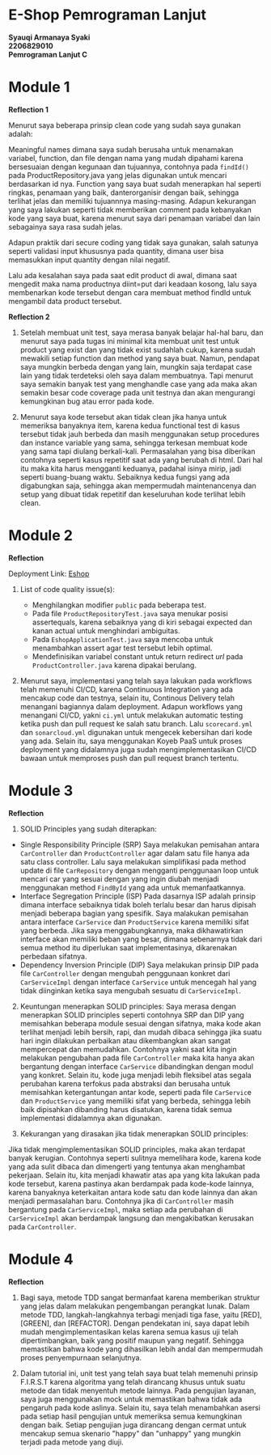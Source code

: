 # **E-Shop Pemrograman Lanjut**
**Syauqi Armanaya Syaki**<br/>
**2206829010**<br/>
**Pemrograman Lanjut C**<br/>

# Module 1

**Reflection 1** <br>

Menurut saya beberapa prinsip clean code yang sudah saya gunakan adalah:

Meaningful names dimana saya sudah berusaha untuk menamakan variabel, function, dan file dengan nama yang mudah dipahami karena bersesuaian dengan kegunaan dan tujuannya, contohnya pada `findId()` pada ProductRepository.java yang jelas digunakan untuk mencari berdasarkan id nya. Function yang saya buat sudah menerapkan hal seperti ringkas, penamaan yang baik, danterorganisir dengan baik, sehingga terlihat jelas dan memiliki tujuannnya masing-masing. Adapun kekurangan yang saya lakukan seperti tidak memberikan comment pada kebanyakan kode yang saya buat, karena menurut saya dari penamaan variabel dan lain sebagainya saya rasa sudah jelas.

Adapun praktik dari secure coding yang tidak saya gunakan, salah satunya seperti validasi input khususnya pada quantity, dimana user bisa memasukkan input quantity dengan nilai negatif.

Lalu ada kesalahan saya pada saat edit product di awal, dimana saat mengedit maka nama productnya diint=put dari keadaan kosong, lalu saya membenarkan kode tersebut dengan cara membuat method findId untuk mengambil data product tersebut.

**Reflection 2** <br>

1. Setelah membuat unit test, saya merasa banyak belajar hal-hal baru, dan menurut saya pada tugas ini minimal kita membuat unit test untuk product yang exist dan yang tidak exist sudahlah cukup, karena sudah mewakili setiap function dan method yang saya buat. Namun, pendapat saya mungkin berbeda dengan yang lain, mungkin saja terdapat case lain yang tidak terdeteksi oleh saya dalam membuatnya. Tapi menurut saya semakin banyak test yang menghandle case yang ada maka akan semakin besar code coverage pada unit testnya dan akan mengurangi kemungkinan bug atau error pada kode. 

2. Menurut saya kode tersebut akan tidak clean jika hanya untuk memeriksa banyaknya item, karena kedua functional test di kasus tersebut tidak jauh berbeda dan masih menggunakan setup procedures dan instance variable yang sama, sehingga terkesan membuat kode yang sama tapi diulang berkali-kali. Permasalahan yang bisa diberikan contohnya seperti kasus repetitif saat ada yang berubah di html. Dari hal itu maka kita harus mengganti keduanya, padahal isinya mirip, jadi seperti buang-buang waktu. Sebaiknya kedua fungsi yang ada digabungkan saja, sehingga akan mempermudah maintenancenya dan setup yang dibuat tidak repetitif dan keseluruhan kode terlihat lebih clean.

# Module 2

**Reflection** <br>

Deployment Link: [Eshop](https://tutorial-prolan-syauqiarman.koyeb.app/)

1. List of code quality issue(s):
    - Menghilangkan modifier `public` pada beberapa test.
    - Pada file `ProductRepositoryTest.java` saya menukar posisi assertequals, karena sebaiknya yang di kiri sebagai expected dan kanan actual untuk menghindari ambiguitas.
    - Pada `EshopApplicationTest.java` saya mencoba untuk menambahkan assert agar test tersebut lebih optimal.
    - Mendefinisikan variabel constant untuk return redirect *url* pada `ProductController.java` karena dipakai berulang.

2. Menurut saya, implementasi yang telah saya lakukan pada workflows telah memenuhi CI/CD, karena Continuous Integration yang ada mencakup code dan testnya, selain itu, Continous Delivery telah menangani bagiannya dalam deployment. Adapun workflows yang menangani CI/CD, yakni `ci.yml` untuk melakukan automatic testing ketika push dan pull request ke salah satu branch. Lalu `scorecard.yml` dan `sonarcloud.yml` digunakan untuk mengecek kebersihan dari kode yang ada. Selain itu, saya menggunakan Koyeb PaaS untuk proses deployment yang didalamnya juga sudah mengimplementasikan CI/CD bawaan untuk memproses push dan pull request branch tertentu.

# Module 3

**Reflection** <br>

1. SOLID Principles yang sudah diterapkan:
* Single Responsibility Principle (SRP)
Saya melakukan pemisahan antara `CarController` dan `ProductController` agar dalam satu file hanya ada satu class controller. Lalu saya melakukan simplifikasi pada method update di file `CarRepository` dengan mengganti penggunaan loop untuk mencari car yang sesuai dengan yang ingin diubah menjadi menggunakan method `FindById` yang ada untuk memanfaatkannya.
* Interface Segregation Principle (ISP)
Pada dasarnya ISP adalah prinsip dimana interface sebaiknya tidak boleh terlalu besar dan harus dipisah menjadi beberapa bagian yang spesifik. Saya malakukan pemisahan antara interface `CarService` dan `ProductService` karena memiliki sifat yang berbeda. Jika saya menggabungkannya, maka dikhawatirkan interface akan memiliki beban yang besar, dimana sebenarnya tidak dari semua method itu diperlukan saat implementasinya, dikarenakan perbedaan sifatnya.
* Dependency Inversion Principle (DIP)
Saya melakukan prinsip DIP pada file `CarController` dengan mengubah penggunaan konkret dari `CarServiceImpl` dengan interface `CarService` untuk mencegah hal yang tidak diinginkan ketika saya mengubah sesuatu di `CarServiceImpl`.

2. Keuntungan menerapkan SOLID principles:
Saya merasa dengan menerapkan SOLID principles seperti contohnya SRP dan DIP yang memisahkan beberapa module sesuai dengan sifatnya, maka kode akan terlihat menjadi lebih bersih, rapi, dan mudah dibaca sehingga jika suatu hari ingin dilakukan perbaikan atau dikembangkan akan sangat mempercepat dan memudahkan. Contohnya yakni saat kita ingin melakukan pengubahan pada file `CarController` maka kita hanya akan bergantung dengan interface `CarService` dibandingkan dengan modul yang konkret. Selain itu, kode juga menjadi lebih fleksibel atas segala perubahan karena terfokus pada abstraksi dan berusaha untuk memisahkan ketergantungan antar kode, seperti pada file `CarServic`e dan `ProductService` yang memiliki sifat yang berbeda, sehingga lebih baik dipisahkan dibanding harus disatukan, karena tidak semua implementasi didalamnya akan digunakan.

3. Kekurangan yang dirasakan jika tidak menerapkan SOLID principles:

Jika tidak mengimplementasikan SOLID principles, maka akan terdapat banyak kerugian. Contohnya seperti sulitnya memelihara kode, karena kode yang ada sulit dibaca dan dimengerti yang tentunya akan menghambat pekerjaan. Selain itu, kita menjadi khawatir atas apa yang kita lakukan pada kode tersebut, karena pastinya akan berdampak pada kode-kode lainnya, karena banyaknya keterkaitan antara kode satu dan kode lainnya dan akan menjadi permasalahan baru. Contohnya jika di `CarController` masih bergantung pada `CarServiceImpl`, maka setiap ada perubahan di `CarServiceImpl` akan berdampak langsung dan mengakibatkan kerusakan pada `CarController`.

# Module 4

**Reflection** <br>

1. Bagi saya, metode TDD sangat bermanfaat karena memberikan struktur yang jelas dalam melakukan pengembangan perangkat lunak. Dalam metode TDD, langkah-langkahnya terbagi menjadi tiga fase, yaitu [RED], [GREEN], dan [REFACTOR]. Dengan pendekatan ini, saya dapat lebih mudah mengimplementasikan kelas karena semua kasus uji telah dipertimbangkan, baik yang positif maupun yang negatif. Sehingga memastikan bahwa kode yang dihasilkan lebih andal dan mempermudah proses penyempurnaan selanjutnya.

2. Dalam tutorial ini, unit test yang telah saya buat telah memenuhi prinsip F.I.R.S.T karena algoritma yang telah dirancang khusus untuk suatu metode dan tidak menyentuh metode lainnya. Pada pengujian layanan, saya juga menggunakan mock untuk memastikan bahwa tidak ada pengaruh pada kode aslinya. Selain itu, saya telah menambahkan asersi pada setiap hasil pengujian untuk memeriksa semua kemungkinan dengan baik. Setiap pengujian juga dirancang dengan cermat untuk mencakup semua skenario "happy" dan "unhappy" yang mungkin terjadi pada metode yang diuji.